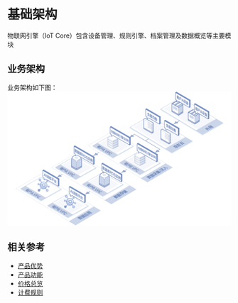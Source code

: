 # 基础架构

物联网引擎（IoT Core）包含设备管理、规则引擎、档案管理及数据概览等主要模块

## 业务架构
业务架构如下图：
![业务架构](../../../../image/IoT/IoT-Core/Introduction/Architecture-Core.png)



## 相关参考

- [产品优势](../Introduction/Benefits.md)
- [产品功能](../Introduction/Features.md)
- [价格总览](../Pricing/Price-Overview.md)
- [计费规则](../Pricing/Billing-Rules.md)

